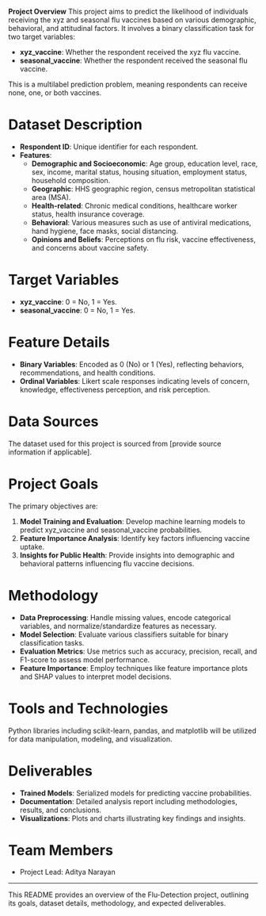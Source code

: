 **Project Overview**
This project aims to predict the likelihood of individuals receiving the xyz and seasonal flu vaccines based on various demographic, behavioral, and attitudinal factors. It involves a binary classification task for two target variables:
- **xyz_vaccine**: Whether the respondent received the xyz flu vaccine.
- **seasonal_vaccine**: Whether the respondent received the seasonal flu vaccine.

This is a multilabel prediction problem, meaning respondents can receive none, one, or both vaccines.

# Dataset Description
- **Respondent ID**: Unique identifier for each respondent.
- **Features**:
  - **Demographic and Socioeconomic**: Age group, education level, race, sex, income, marital status, housing situation, employment status, household composition.
  - **Geographic**: HHS geographic region, census metropolitan statistical area (MSA).
  - **Health-related**: Chronic medical conditions, healthcare worker status, health insurance coverage.
  - **Behavioral**: Various measures such as use of antiviral medications, hand hygiene, face masks, social distancing.
  - **Opinions and Beliefs**: Perceptions on flu risk, vaccine effectiveness, and concerns about vaccine safety.
  
# Target Variables
- **xyz_vaccine**: 0 = No, 1 = Yes.
- **seasonal_vaccine**: 0 = No, 1 = Yes.

# Feature Details
- **Binary Variables**: Encoded as 0 (No) or 1 (Yes), reflecting behaviors, recommendations, and health conditions.
- **Ordinal Variables**: Likert scale responses indicating levels of concern, knowledge, effectiveness perception, and risk perception.

# Data Sources
The dataset used for this project is sourced from [provide source information if applicable].

# Project Goals
The primary objectives are:
1. **Model Training and Evaluation**: Develop machine learning models to predict xyz_vaccine and seasonal_vaccine probabilities.
2. **Feature Importance Analysis**: Identify key factors influencing vaccine uptake.
3. **Insights for Public Health**: Provide insights into demographic and behavioral patterns influencing flu vaccine decisions.

# Methodology
- **Data Preprocessing**: Handle missing values, encode categorical variables, and normalize/standardize features as necessary.
- **Model Selection**: Evaluate various classifiers suitable for binary classification tasks.
- **Evaluation Metrics**: Use metrics such as accuracy, precision, recall, and F1-score to assess model performance.
- **Feature Importance**: Employ techniques like feature importance plots and SHAP values to interpret model decisions.

# Tools and Technologies
Python libraries including scikit-learn, pandas, and matplotlib will be utilized for data manipulation, modeling, and visualization.

# Deliverables
- **Trained Models**: Serialized models for predicting vaccine probabilities.
- **Documentation**: Detailed analysis report including methodologies, results, and conclusions.
- **Visualizations**: Plots and charts illustrating key findings and insights.

# Team Members
- Project Lead: Aditya Narayan
  
---
This README provides an overview of the Flu-Detection project, outlining its goals, dataset details, methodology, and expected deliverables.

